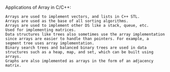 Applications of Array in C/C++:

    Arrays are used to implement vectors, and lists in C++ STL.
    Arrays are used as the base of all sorting algorithms.
    Arrays are used to implement other DS like a stack, queue, etc.
    Used for implementing matrices. 
    Data structures like trees also sometimes use the array implementation since arrays are easier to handle than pointers. For example, a segment tree uses array implementation.
    Binary search trees and balanced binary trees are used in data structures such as a heap, map, and set, which can be built using arrays.
    Graphs are also implemented as arrays in the form of an adjacency matrix.

